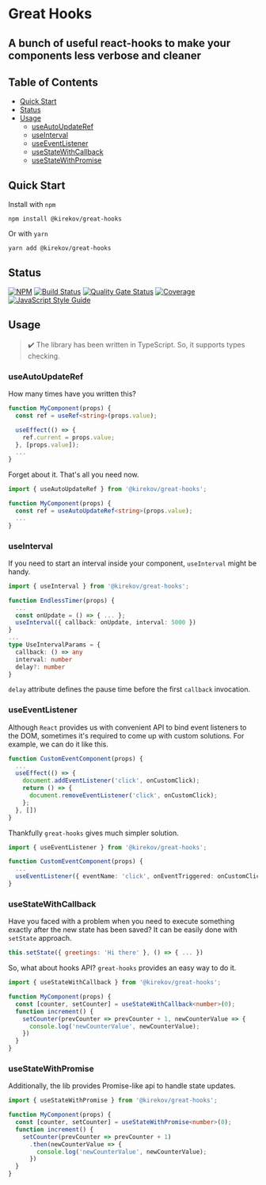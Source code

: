 # Great Hooks

## A bunch of useful react-hooks to make your components less verbose and cleaner


## Table of Contents
* [Quick Start](#quick-start)
* [Status](#status)
* [Usage](#usage)
  * [useAutoUpdateRef](#useautoupdateref)
  * [useInterval](#useinterval)
  * [useEventListener](#useeventlistener)
  * [useStateWithCallback](#usestatewithcallback)
  * [useStateWithPromise](#usestatewithpromise)

## Quick Start
Install with `npm`
```shell script
npm install @kirekov/great-hooks
```
Or with `yarn`
```shell script
yarn add @kirekov/great-hooks
```

## Status
[![NPM](https://img.shields.io/npm/v/@kirekov/great-hooks)](https://www.npmjs.com/package/@kirekov/great-hooks)
[![Build Status](https://travis-ci.com/SimonHarmonicMinor/great-hooks.svg?branch=master)](https://travis-ci.com/SimonHarmonicMinor/great-hooks)
[![Quality Gate Status](https://sonarcloud.io/api/project_badges/measure?project=SimonHarmonicMinor_great-hooks&metric=alert_status)](https://sonarcloud.io/dashboard?id=SimonHarmonicMinor_great-hooks)
[![Coverage](https://sonarcloud.io/api/project_badges/measure?project=SimonHarmonicMinor_great-hooks&metric=coverage)](https://sonarcloud.io/dashboard?id=SimonHarmonicMinor_great-hooks)
[![JavaScript Style Guide](https://img.shields.io/badge/code_style-standard-brightgreen.svg)](https://standardjs.com)

## Usage

> :heavy_check_mark: The library has been written in TypeScript. So, it supports types checking.

### useAutoUpdateRef
How many times have you written this?
```typescript
function MyComponent(props) {
  const ref = useRef<string>(props.value);

  useEffect(() => {
    ref.current = props.value;
  }, [props.value]);
  ...
}
```
Forget about it. That's all you need now.
```typescript
import { useAutoUpdateRef } from '@kirekov/great-hooks';

function MyComponent(props) {
  const ref = useAutoUpdateRef<string>(props.value);
  ...
}
```

### useInterval
If you need to start an interval inside your component, `useInterval` might be handy.

```typescript
import { useInterval } from '@kirekov/great-hooks';

function EndlessTimer(props) {
  ...
  const onUpdate = () => { ... };
  useInterval({ callback: onUpdate, interval: 5000 })
}
...
type UseIntervalParams = {
  callback: () => any
  interval: number
  delay?: number
}
```

`delay` attribute defines the pause time before the first `callback` invocation.


### useEventListener
Although `React` provides us with convenient API to bind event listeners to the DOM,
sometimes it's required to come up with custom solutions. For example, we can do it like this.

```typescript
function CustomEventComponent(props) {
  ...
  useEffect(() => {
    document.addEventListener('click', onCustomClick);
    return () => {
      document.removeEventListener('click', onCustomClick);
    };
  }, [])
}
```

Thankfully `great-hooks` gives much simpler solution.
```typescript
import { useEventListener } from '@kirekov/great-hooks';

function CustomEventComponent(props) {
  ...
  useEventListener({ eventName: 'click', onEventTriggered: onCustomClick, eventTarget: document });
}
```

### useStateWithCallback
Have you faced with a problem when you need to execute something exactly after the new state has been saved?
It can be easily done with `setState` approach.

```javascript
this.setState({ greetings: 'Hi there' }, () => { ... })
```
So, what about hooks API? `great-hooks` provides an easy way to do it.

```typescript
import { useStateWithCallback } from '@kirekov/great-hooks';

function MyComponent(props) {
  const [counter, setCounter] = useStateWithCallback<number>(0);
  function increment() {
    setCounter(prevCounter => prevCounter + 1, newCounterValue => {
      console.log('newCounterValue', newCounterValue);
    })
  }
}
```

### useStateWithPromise
Additionally, the lib provides Promise-like api to handle state updates.

```typescript
import { useStateWithPromise } from '@kirekov/great-hooks';

function MyComponent(props) {
  const [counter, setCounter] = useStateWithPromise<number>(0);
  function increment() {
    setCounter(prevCounter => prevCounter + 1)
      .then(newCounterValue => {
        console.log('newCounterValue', newCounterValue);
      })
  }
}
```
